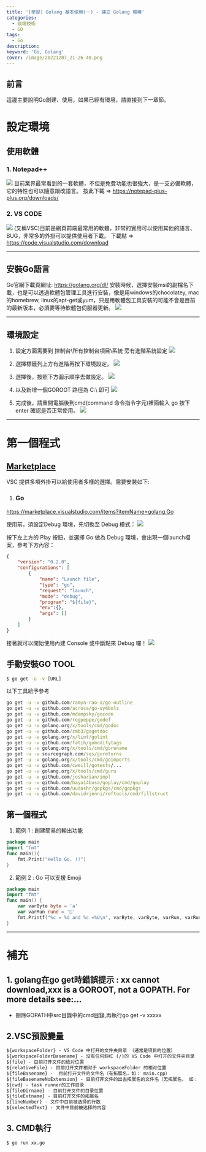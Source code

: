 ```yaml
---
title: '[學習] Golang 基本使用(一) - 建立 Golang 環境'
categories: 
  - 後端技術
  - GO
tags: 
  - Go
description:
keyword: 'Go, Golang'
cover: /image/20221207_21-26-48.png
---
```

## 前言
這邊主要說明Go創建、使用，如果已經有環境，請直接到下一章節。

# 設定環境
## 使用軟體
### 1. Notepad++ 
![](/image/20221207_21-19-26.png)
目前業界最常看到的一套軟體，不但是免費功能也很強大，是一支必備軟體，它的特性也可以隨意跟改語言。
按此下載 =>  https://notepad-plus-plus.org/downloads/

### 2. VS CODE
![](/image/20221207_21-19-57.png)
(又稱VSC)目前是網頁前端最常用的軟體，非常的實用可以使用其他的語言、BUG，非常多的外掛可以提供使用者下載。
下載點 => https://code.visualstudio.com/download

---

## 安裝Go語言
Go官網下載頁網址: https://golang.org/dl/
安裝時候，選擇安裝msi的副檔名下載，也是可以透過軟體包管理工具進行安裝，像是用windows的chocolatey, mac的homebrew, linux的apt-get或yum，只是用軟體包工具安裝的可能不會是目前的最新版本，必須要等待軟體包伺服器更新。
![](/image/20221207_21-20-10.png)

---

## 環境設定
1. 設定方面需要到 控制台\所有控制台項目\系統 旁有進階系統設定
![](/image/20221207_21-20-22.png)
2. 選擇標籤列上方有進階再按下環境設定。
![](/image/20221207_21-20-31.png)

3. 選擇後，按照下方圖示順序去做設定。
![](/image/20221207_21-20-41.png)

4. 以及新增一個GOROOT 路徑為 C:\ 即可
![](/image/20221207_21-20-52.png)

5. 完成後，請重開電腦後到cmd(command 命令指令字元)裡面輸入 go 按下enter 確認是否正常使用。
![](/image/20221207_21-21-01.png)
---
# 第一個程式
## [Marketplace](https://marketplace.visualstudio.com/vscode)
VSC 提供多項外掛可以給使用者多樣的選擇。需要安裝如下:
1. ### Go
https://marketplace.visualstudio.com/items?itemName=golang.Go

使用前，須設定Debug 環境，先切換至 Debug 模式：
![](/image/20221207_21-21-23.png)

按下左上方的 Play 按鈕，並選擇 Go 做為 Debug 環境，會出現一個launch檔案，參考下方內容：


```json
{
    "version": "0.2.0",
    "configurations": [
        {
            "name": "Launch file",
            "type": "go",
            "request": "launch",
            "mode": "debug",
            "program": "${file}",
            "env":{},
            "args": []
        }
    ]
}
```
接著就可以開始使用內建 Console 或中斷點來 Debug 囉！
![](/image/20221207_21-21-36.png)

## 手動安裝GO TOOL
```cmd
$ go get -u -v [URL]
```
以下工具給予參考

```cmd
go get -u -v github.com/ramya-rao-a/go-outline
go get -u -v github.com/acroca/go-symbols
go get -u -v github.com/mdempsky/gocode
go get -u -v github.com/rogpeppe/godef
go get -u -v golang.org/x/tools/cmd/godoc
go get -u -v github.com/zmb3/gogetdoc
go get -u -v golang.org/x/lint/golint
go get -u -v github.com/fatih/gomodifytags
go get -u -v golang.org/x/tools/cmd/gorename
go get -u -v sourcegraph.com/sqs/goreturns
go get -u -v golang.org/x/tools/cmd/goimports
go get -u -v github.com/cweill/gotests/...
go get -u -v golang.org/x/tools/cmd/guru
go get -u -v github.com/josharian/impl
go get -u -v github.com/haya14busa/goplay/cmd/goplay
go get -u -v github.com/uudashr/gopkgs/cmd/gopkgs
go get -u -v github.com/davidrjenni/reftools/cmd/fillstruct
```
## 第一個程式
1. 範例 1 : 創建簡易的輸出功能
```go
package main
import "fmt"
func main(){
	fmt.Print("Hello Go. !!")
}
```

2. 範例 2 : Go 可以支援 Emoji
```go
package main
import "fmt"
func main() {
	var varByte byte = 'a'
	var varRun rune = '🧨'
	fmt.Printf("%c = %d and %c =%U\n", varByte, varByte, varRun, varRun)
}
```
---
# 補充

## 1. golang在go get時錯誤提示 : xx cannot download,xxx is a GOROOT, not a GOPATH. For more details see:...
- 刪除GOPATH中src目錄中的cmd目錄,再執行go get -v xxxxx

## 2.VSC預設變量
```cmd
${workspaceFolder} - VS Code 中打开的文件夹目录 （通常是项目的位置）
${workspaceFolderBasename} - 没有任何斜杠 (/)的 VS Code 中打开的文件夹目录
${file} - 目前打开文件的绝对位置
${relativeFile} - 目前打开文件相对于 workspaceFolder 的相对位置
${fileBasename} -  目前打开文件的文件名（有拓展名，如： main.cpp）
${fileBasenameNoExtension} - 目前打开文件的出去拓展名的文件名（无拓展名， 如： main.cpp）
${cwd} - task runner的工作目录
${fileDirname} - 目前打开文件的目录位置
${fileExtname} - 目前打开文件的拓展名
${lineNumber} - 文件中目前被选择的行数
${selectedText} - 文件中目前被选择的内容
```

## 3. CMD執行
```cmd
$ go run xx.go
```